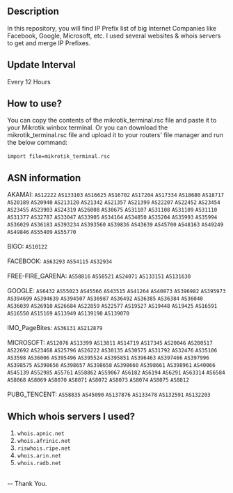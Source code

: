 ## Description
In this repository, you will find IP Prefix list of big Internet Companies like Facebook, Google, Microsoft, etc. I used several websites & whois servers to get and merge IP Prefixes.

## Update Interval
Every 12 Hours

## How to use?
You can copy the contents of the mikrotik_terminal.rsc file and paste it to your  Mikrotik winbox terminal. Or you can download the mikrotik_terminal.rsc file and upload it to your routers' file manager and run the below command:<br><br>
`import file=mikrotik_terminal.rsc`

## ASN information
AKAMAI: `AS12222` `AS133103` `AS16625` `AS16702` `AS17204` `AS17334` `AS18680` `AS18717` `AS20189` `AS20940` `AS213120` `AS21342` `AS21357` `AS21399` `AS22207` `AS22452` `AS23454` `AS23455` `AS23903` `AS24319` `AS26008` `AS30675` `AS31107` `AS31108` `AS31109` `AS31110` `AS31377` `AS32787` `AS33047` `AS33905` `AS34164` `AS34850` `AS35204` `AS35993` `AS35994` `AS36029` `AS36183` `AS393234` `AS393560` `AS39836` `AS43639` `AS45700` `AS48163` `AS49249` `AS49846` `AS55409` `AS55770` <br><br>
BIGO: `AS10122` <br><br>
FACEBOOK: `AS63293` `AS54115` `AS32934` <br><br>
FREE-FIRE_GARENA: `AS58816` `AS58521` `AS24071` `AS133151` `AS131630` <br><br>
GOOGLE: `AS6432` `AS55023` `AS45566` `AS43515` `AS41264` `AS40873` `AS396982` `AS395973` `AS394699` `AS394639` `AS394507` `AS36987` `AS36492` `AS36385` `AS36384` `AS36040` `AS36039` `AS26910` `AS26684` `AS22859` `AS22577` `AS19527` `AS19448` `AS19425` `AS16591` `AS16550` `AS15169` `AS13949` `AS139190` `AS139070` <br><br>
IMO_PageBites: `AS36131` `AS212879` <br><br>
MICROSOFT: `AS12076` `AS13399` `AS13811` `AS14719` `AS17345` `AS20046` `AS200517` `AS22692` `AS23468` `AS25796` `AS26222` `AS30135` `AS30575` `AS31792` `AS32476` `AS35106` `AS3598` `AS36006` `AS395496` `AS395524` `AS395851` `AS396463` `AS397466` `AS397996` `AS398575` `AS398656` `AS398657` `AS398658` `AS398660` `AS398661` `AS398961` `AS40066` `AS45139` `AS52985` `AS5761` `AS58862` `AS59067` `AS6182` `AS6194` `AS6291` `AS63314` `AS6584` `AS8068` `AS8069` `AS8070` `AS8071` `AS8072` `AS8073` `AS8074` `AS8075` `AS8812` <br><br>
PUBG_TENCENT: `AS58835` `AS45090` `AS137876` `AS133478` `AS132591` `AS132203` <br>

## Which whois servers I used?
1. `whois.apnic.net`<br>
2. `whois.afrinic.net`<br>
3. `riswhois.ripe.net`<br>
4. `whois.arin.net`<br>
5. `whois.radb.net`<br>
<br>
-- Thank You.
